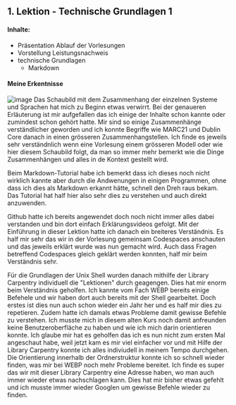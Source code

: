 ## 1. Lektion - Technische Grundlagen 1

#### Inhalte:
- Präsentation Ablauf der Vorlesungen
- Vorstellung Leistungsnachweis
- technische Grundlagen  
  - Markdown



#### Meine Erkentnisse
![image](https://user-images.githubusercontent.com/90840517/219852065-5b68d538-d5b3-4381-81a0-8cd457c2e5ae.png)
Das Schaubild mit dem Zusammenhang der einzelnen Systeme und Sprachen hat mich zu Beginn etwas verwirrt. Bei der genaueren Erläuterung ist mir aufgefallen das ich einige der Inhalte schon kannte oder zumindest schon gehört hatte. Mir sind so einige Zusammenhänge verständlicher geworden und ich konnte Begriffe wie MARC21 und Dublin Core danach in einen grösseren Zusammenhangstellen. Ich finde es jeweils sehr verständnlich wenn eine Vorlesung einem grösseren Modell oder wie hier diesem Schaubild folgt, da man so immer mehr bemerkt wie die Dinge Zusammenhängen und alles in de Kontext gestellt wird.

Beim Markdown-Tutorial habe ich bemerkt dass ich dieses noch nicht wirklich kannte aber durch die Andwenungen in einigen Programmen, ohne dass ich dies als Markdown erkannt hätte, schnell den Dreh raus bekam. Das Tutorial hat half hier also sehr dies zu verstehen und auch direkt anzuwenden. 

Github hatte ich bereits angewendet doch noch nicht immer alles dabei verstanden und bin dort einfach Erklärungsvideos gefolgt. Mit der Einführung in dieser Lektion hatte ich danach ein breiteres Verständnis. Es half mir sehr das wir in der Vorlesung gemeinsam Codespaces anschauten und das jeweils erklärt wurde was nun gemacht wird. Auch dass Fragen betreffend Codespaces gleich geklärt werden konnten, half mir beim Verständnis sehr.

Für die Grundlagen der Unix Shell wurden danach mithilfe der Library Carpentry individuell die "Lektionen" durch geagengen. Dies hat mir enorm beim Verständnis geholfen. Ich kannte vom Fach WEBP bereits einige Befehele und wir haben dort auch bereits mit der Shell gearbeitet. Doch erstes ist dies nun auch schon wieder ein Jahr her und es half mir dies zu repetieren. Zudem hatte ich damals etwas Probleme damit gewisse Befehle zu verstehen. Ich musste mich in diesem alten Kurs noch damit anfreunden keine Benutzeroberfläche zu haben und wie ich mich darin orientieren konnte. Ich glaube mir hat es geholfen das ich es nun nicht zum ersten Mal angeschaut habe, weil jetzt kam es mir viel einfacher vor und mit Hilfe der Library Carpentry konnte ich alles indiviudell in meinem Tempo durchgehen. Die Orientierung innerhalb der Ordnerstruktur konnte ich so schnell wieder finden, was mir bei WEBP noch mehr Probleme bereitet. Ich finde es super das wir mit dieser Library Carpentry eine Adresse haben, wo man auch immer wieder etwas nachschlagen kann. Dies hat mir bisher etwas gefehlt und ich musste immer wieder Googlen um gewisse Befehle wieder zu finden.
